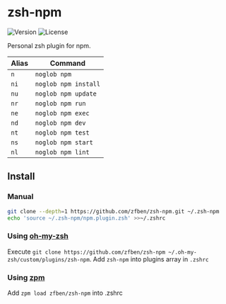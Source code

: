 # zsh-npm

![Version](https://img.shields.io/badge/version-1.0.0-brightgreen)
![License](https://img.shields.io/github/license/zfben/zsh-npm)

Personal zsh plugin for npm.

| Alias | Command
| --- | ---
| `n` | `noglob npm`
| `ni` | `noglob npm install`
| `nu` | `noglob npm update`
| `nr` | `noglob npm run`
| `ne` | `noglob npm exec`
| `nd` | `noglob npm dev`
| `nt` | `noglob npm test`
| `ns` | `noglob npm start`
| `nl` | `noglob npm lint`

## Install

### Manual

```zsh
git clone --depth=1 https://github.com/zfben/zsh-npm.git ~/.zsh-npm
echo 'source ~/.zsh-npm/npm.plugin.zsh' >>~/.zshrc
```

### Using [oh-my-zsh](https://github.com/ohmyzsh/oh-my-zsh)

Execute `git clone https://github.com/zfben/zsh-npm ~/.oh-my-zsh/custom/plugins/zsh-npm`. Add `zsh-npm` into plugins array in `.zshrc`

### Using [zpm](https://github.com/zpm-zsh/zpm)

Add `zpm load zfben/zsh-npm` into .zshrc
